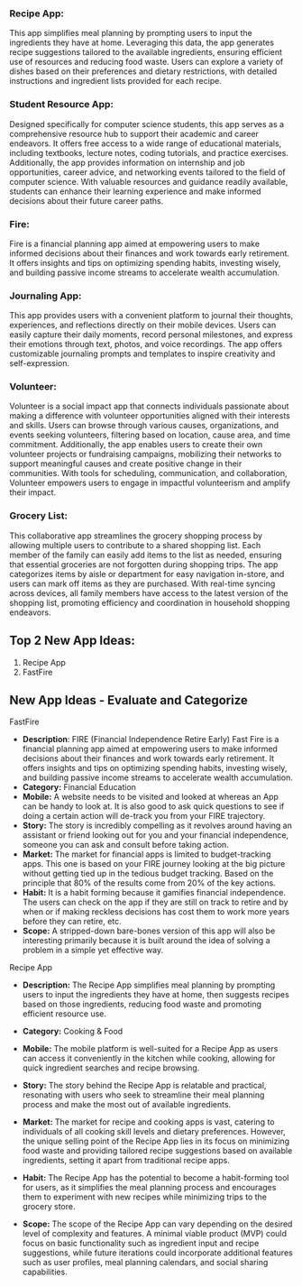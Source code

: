 ### Recipe App:
This app simplifies meal planning by prompting users to input the ingredients they have at home. Leveraging this data, the app generates recipe suggestions tailored to the available ingredients, ensuring efficient use of resources and reducing food waste. Users can explore a variety of dishes based on their preferences and dietary restrictions, with detailed instructions and ingredient lists provided for each recipe.

### Student Resource App:
Designed specifically for computer science students, this app serves as a comprehensive resource hub to support their academic and career endeavors. It offers free access to a wide range of educational materials, including textbooks, lecture notes, coding tutorials, and practice exercises. Additionally, the app provides information on internship and job opportunities, career advice, and networking events tailored to the field of computer science. With valuable resources and guidance readily available, students can enhance their learning experience and make informed decisions about their future career paths.

### Fire:
Fire is a financial planning app aimed at empowering users to make informed decisions about their finances and work towards early retirement. It offers insights and tips on optimizing spending habits, investing wisely, and building passive income streams to accelerate wealth accumulation.

### Journaling App:
This app provides users with a convenient platform to journal their thoughts, experiences, and reflections directly on their mobile devices. Users can easily capture their daily moments, record personal milestones, and express their emotions through text, photos, and voice recordings. The app offers customizable journaling prompts and templates to inspire creativity and self-expression. 

### Volunteer:
Volunteer is a social impact app that connects individuals passionate about making a difference with volunteer opportunities aligned with their interests and skills. Users can browse through various causes, organizations, and events seeking volunteers, filtering based on location, cause area, and time commitment. Additionally, the app enables users to create their own volunteer projects or fundraising campaigns, mobilizing their networks to support meaningful causes and create positive change in their communities. With tools for scheduling, communication, and collaboration, Volunteer empowers users to engage in impactful volunteerism and amplify their impact.

### Grocery List:
This collaborative app streamlines the grocery shopping process by allowing multiple users to contribute to a shared shopping list. Each member of the family can easily add items to the list as needed, ensuring that essential groceries are not forgotten during shopping trips. The app categorizes items by aisle or department for easy navigation in-store, and users can mark off items as they are purchased. With real-time syncing across devices, all family members have access to the latest version of the shopping list, promoting efficiency and coordination in household shopping endeavors.

## Top 2 New App Ideas:
1. Recipe App
2. FastFire

## New App Ideas - Evaluate and Categorize
FastFire
- **Description**: FIRE (Financial Independence Retire Early) Fast Fire is a financial planning app aimed at empowering users to make informed decisions about their finances and work towards early retirement. It offers insights and tips on optimizing spending habits, investing wisely, and building passive income streams to accelerate wealth accumulation.
- **Category:** Financial Education
- **Mobile:** A website needs to be visited and looked at whereas an App can be handy to look at. It is also good to ask quick questions to see if doing a certain action will de-track you from your FIRE trajectory. 
- **Story:** The story is incredibly compelling as it revolves around having an assistant or friend looking out for you and your financial independence, someone you can ask and consult before taking action.  
- **Market:** The market for financial apps is limited to budget-tracking apps. This one is based on your FIRE journey looking at the big picture without getting tied up in the tedious budget tracking. Based on the principle that 80% of the results come from 20% of the key actions.
- **Habit:** It is a habit forming because it gamifies financial independence. The users can check on the app if they are still on track to retire and by when or if making reckless decisions has cost them to work more years before they can retire, etc.
- **Scope:** A stripped-down bare-bones version of this app will also be interesting primarily because it is built around the idea of solving a problem in a simple yet effective way.

Recipe App

- **Description:** The Recipe App simplifies meal planning by prompting users to input the ingredients they have at home, then suggests recipes based on those ingredients, reducing food waste and promoting efficient resource use.
  
- **Category:** Cooking & Food

- **Mobile:** The mobile platform is well-suited for a Recipe App as users can access it conveniently in the kitchen while cooking, allowing for quick ingredient searches and recipe browsing.

- **Story:** The story behind the Recipe App is relatable and practical, resonating with users who seek to streamline their meal planning process and make the most out of available ingredients.

- **Market:** The market for recipe and cooking apps is vast, catering to individuals of all cooking skill levels and dietary preferences. However, the unique selling point of the Recipe App lies in its focus on minimizing food waste and providing tailored recipe suggestions based on available ingredients, setting it apart from traditional recipe apps.

- **Habit:** The Recipe App has the potential to become a habit-forming tool for users, as it simplifies the meal planning process and encourages them to experiment with new recipes while minimizing trips to the grocery store.

- **Scope:** The scope of the Recipe App can vary depending on the desired level of complexity and features. A minimal viable product (MVP) could focus on basic functionality such as ingredient input and recipe suggestions, while future iterations could incorporate additional features such as user profiles, meal planning calendars, and social sharing capabilities.


